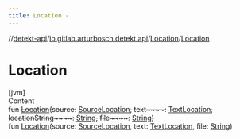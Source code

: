 ```yaml
---
title: Location -
---
```

//[detekt-api](../../index.md)/[io.gitlab.arturbosch.detekt.api](../index.md)/[Location](index.md)/[Location](-location.md)



# Location  
[jvm]  
Content  
~~fun~~ [~~Location~~](-location.md)~~(~~~~source~~~~:~~ [SourceLocation](../-source-location/index.md)~~,~~ ~~text~~~~:~~ [TextLocation](../-text-location/index.md)~~,~~ ~~locationString~~~~:~~ [String](https://kotlinlang.org/api/latest/jvm/stdlib/kotlin/-string/index.html)~~,~~ ~~file~~~~:~~ [String](https://kotlinlang.org/api/latest/jvm/stdlib/kotlin/-string/index.html)~~)~~  
fun [Location](-location.md)(source: [SourceLocation](../-source-location/index.md), text: [TextLocation](../-text-location/index.md), file: [String](https://kotlinlang.org/api/latest/jvm/stdlib/kotlin/-string/index.html))  



